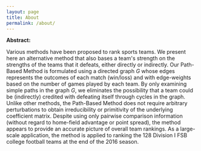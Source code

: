 ```yaml
---
layout: page
title: About
permalink: /about/
---
```


**Abstract:**

Various methods have been proposed to rank sports teams. We present here an alternative method that also bases a team's strength on the strengths of the teams that it defeats, either directly or indirectly.
Our Path-Based Method is formulated using a directed graph *G* whose edges represents the outcomes of each match (win/loss) and with edge-weights based on the number of games played by each team. By only
examining simple paths in the graph *G*, we eliminates the possibility that a team could be (indirectly) credited with defeating itself through cycles in the graph. Unlike other methods, the Path-Based
Method does not require arbitrary perturbations to obtain irreducibility or primitivity of the underlying coefficient matrix. Despite using only pairwise comparison information (without regard to home-field
advantage or point spread), the method appears to provide an accurate picture of overall team rankings. As a large-scale application, the method is applied to ranking the 128 Division I FSB college football
teams at the end of the 2016 season.

<!--**Additional Information:**

To view the full paper click [here](https://andrew-lee2.github.io/simple_paths_d3/paper/2017/03/13/simple_path_paper.html)

To install the algorithm, pip install simple_paths_algorithm or visit [https://pypi.python.org/pypi/simple_paths_algorithm](https://pypi.python.org/pypi/simple_paths_algorithm) -->
